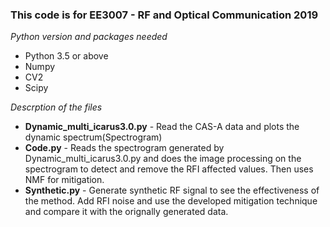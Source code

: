 
### This code is for EE3007 - RF and Optical Communication 2019 
_Python version and packages needed_
* Python 3.5 or above
* Numpy 
* CV2
* Scipy

_Descrption of the files_
* **Dynamic_multi_icarus3.0.py** - Read the CAS-A data and plots the dynamic spectrum(Spectrogram)
* **Code.py** - Reads the spectrogram generated by Dynamic_multi_icarus3.0.py and does the image processing on the spectrogram to detect and remove the RFI affected values. Then uses NMF for mitigation.
* **Synthetic.py** - Generate synthetic RF signal to see the effectiveness of the method. Add RFI noise and use the developed mitigation technique and compare it with the orignally generated data.
